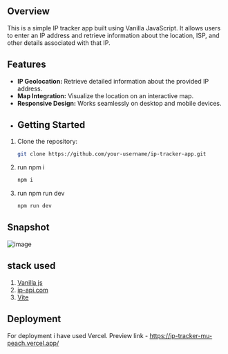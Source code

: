 ## Overview

This is a simple IP tracker app built using Vanilla JavaScript. It allows users to enter an IP address and retrieve information about the location, ISP, and other details associated with that IP.

## Features

- **IP Geolocation:** Retrieve detailed information about the provided IP address.
- **Map Integration:** Visualize the location on an interactive map.
- **Responsive Design:** Works seamlessly on desktop and mobile devices.
- ## Getting Started

1. Clone the repository:

   ```bash
   git clone https://github.com/your-username/ip-tracker-app.git
   ```

2. run npm i
   ```bash
   npm i
   ```
3. run npm run dev
   ```bash
   npm run dev
   ```

## Snapshot

![image](https://github.com/Anit2000/ip-tracker/assets/78334350/ec940c8a-addd-42e9-a471-b7092ce34dc2)

## stack used

1. [Vanilla js](https://developer.mozilla.org/en-US/docs/Web/JavaScript)
2. [ip-api.com](https://ipapi.com/)
3. [Vite](https://vitejs.dev/)

## Deployment

For deployment i have used Vercel.
Preview link - <https://ip-tracker-mu-peach.vercel.app/>
